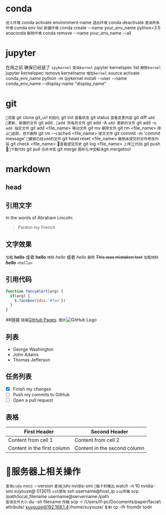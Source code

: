 # conda 
`进入环境` conda activate environment-name
`退出环境` conda deactivate 
`查询所有环境` conda env list
`新建环境` conda create --name your_env_name python=3.5 anaconda
`删除环境` conda remove --name your_env_name --all

# jupyter
在用之前 确保已经装了 `ipykernel`
`查询kernel` jupyter kernelspec list
`删除kernel` jupyter kernelspec remove kernelname
`增加kernel` source activate conda_env_name
python -m ipykernel install --user --name conda_env_name --display-name "display_name"

# git 
`克隆` git clone git_url
`初始化` git init
`查看状态` git status
`查看变更内容` git diff
`add 更新、新建的文件` git add .
`add 所有的文件` git add -A 
`add 更新的文件` git add -u
`add 指定文件` git add <file_name>
`移动文件` git mv <old> <new>
`删除文件` git rm <file_name>
`停止追踪，但不删除` git rm  --cached <file_name>
`提交文件` git commit -m 'commit message'
`撤销已经add的文件` git head reset <file_name>
`撤销未提交的文件修改内容` git check <file_name>
`查看提交历史` git log <file_name>
`上传代码` git push <remote> <branch>
`下载代码` git pull <remote> <branch>
`合并冲突` git merge
`图形化冲突解决`git mergetool 


# markdown
## head

## 引用文字
In the words of Abraham Lincoln:
> Pardon my French

## 文字效果
`加粗` **hello** 或者 __hello__
`倾斜` *hello* 或者 _hello_
`删除` ~~This was mistaken text~~
`加粗倾斜`	**_hello_**
 `<hello>`

## 引用代码
```javascript
function fancyAlert(arg) {
  if(arg) {
    $.facebox({div:'#foo'})
  }
}
```
##链接 
`链接`[GitHub Pages](https://pages.github.com/).
`图片`![GitHub Logo](../images/logo.ipg)


## 列表
- George Washington
- John Adams
- Thomas Jefferson

## 任务列表
- [x] Finish my changes
- [ ] Push my commits to GitHub
- [ ] Open a pull request

## 表格
First Header | Second Header
------------ | -------------
Content from cell 1 | Content from cell 2
Content in the first column | Content in the second column


# 服务器上相关操作

`查询cuda` nvcc  --version
`查询GPU` nvidia-smi
`每十秒输出` watch -n 10 nvidia-smi
xuyouze@
013015
`ssh登陆` ssh username@host_ip 
`scp传输` scp /path/local_filename username@servername:/path  
`查询文件大小` du -sh filename
`传输` scp -r /Users/if-pc/Documents/paper/facial\ attribute/ xuyouze@192.168.1.4:/home/xuyouze/
`复制` cp -ifr fromdir todir
